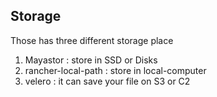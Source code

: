 ## Storage
Those has three different storage place
1. Mayastor : store in SSD or Disks
2. rancher-local-path : store in local-computer
3. velero : it can save your file on S3 or C2